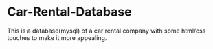 # Car-Rental-Database
This is a database(mysql) of a car rental company with some html/css touches to make it more appealing.
